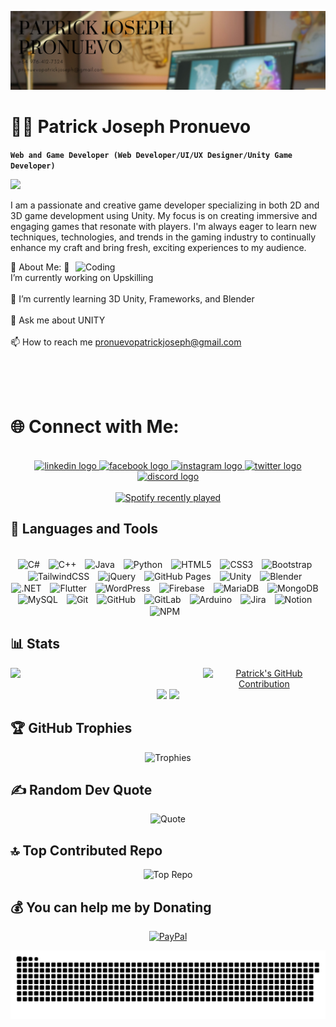 ![Header](https://github.com/3xjoseph/3xjoseph/blob/08e87fe84ac53349e2017ed850424a1796adc073/Patrick%20joseph%20pronuevo.png)
# 👨‍💻 Patrick Joseph Pronuevo

**`Web and Game Developer (Web Developer/UI/UX Designer/Unity Game Developer)`**

<div align="left">
  <img src="https://visitor-badge.laobi.icu/badge?page_id=3xjoseph.3xjoseph&left_color=burlywood&right_color=tokyonight&left_text=%F0%9F%91%80%20Visitors"  />
</div>

I am a passionate and creative game developer specializing in both 2D and 3D game development using Unity. My focus is on creating immersive and engaging games that resonate with players. I'm always eager to learn new techniques, technologies, and trends in the gaming industry to continually enhance my craft and bring fresh, exciting experiences to my audience.

<img align="right" alt="Coding" width="400" src="https://media.tenor.com/fmNdyGN4z5kAAAAi/hacking-lucy.gif">

💫 About Me:
🔭 I’m currently working on Upskilling<br><br>
🌱 I’m currently learning 3D Unity, Frameworks, and Blender<br><br>
💬 Ask me about UNITY<br><br>
📫 How to reach me pronuevopatrickjoseph@gmail.com<br><br>

<br>
<br>

# 🌐 Connect with Me:

<br>

<div align="center">
  <a href="https://www.linkedin.com/in/patrick-joseph-pronuevo-653a30278/" target="_blank">
    <img src="https://raw.githubusercontent.com/maurodesouza/profile-readme-generator/master/src/assets/icons/social/linkedin/default.svg" width="52" height="40" alt="linkedin logo"  />
  </a>
  <a href="https://www.facebook.com/3xj0seph/" target="_blank">
    <img src="https://raw.githubusercontent.com/maurodesouza/profile-readme-generator/master/src/assets/icons/social/facebook/default.svg" width="52" height="40" alt="facebook logo"  />
  </a>
  <a href="https://www.instagram.com/3x.joseph/" target="_blank">
    <img src="https://raw.githubusercontent.com/maurodesouza/profile-readme-generator/master/src/assets/icons/social/instagram/default.svg" width="52" height="40" alt="instagram logo"  />
  </a>
  <a href="https://x.com/3xJ0seph" target="_blank">
    <img src="https://raw.githubusercontent.com/maurodesouza/profile-readme-generator/master/src/assets/icons/social/twitter/default.svg" width="52" height="40" alt="twitter logo"  />
  </a>
  <a href="discord.com/3x.joseph" target="_blank">
    <img src="https://raw.githubusercontent.com/maurodesouza/profile-readme-generator/master/src/assets/icons/social/discord/default.svg" width="52" height="40" alt="discord logo"  />
  </a>
</div>

<br>

<div align="center">
  <a href="https://open.spotify.com/user/3xjoseph">
    <img src="https://spotify-recently-played-readme.vercel.app/api?user=3xjoseph&count=5&unique=false" alt="Spotify recently played"  />
  </a>
</div>

## 🧰 Languages and Tools

<br>

<div align="center">
  <img align="center" alt="C#" width="52" style="padding-right:10px;" src="https://cdn.jsdelivr.net/gh/devicons/devicon/icons/csharp/csharp-original.svg"/>
<img align="center" alt="C++" width="52" style="padding-right:10px;" src="https://cdn.jsdelivr.net/gh/devicons/devicon/icons/cplusplus/cplusplus-original.svg"/>
<img align="center" alt="Java" width="52" style="padding-right:10px;" src="https://cdn.jsdelivr.net/gh/devicons/devicon/icons/java/java-original.svg"/>
<img align="center" alt="Python" width="52" style="padding-right:10px;" src="https://cdn.jsdelivr.net/gh/devicons/devicon/icons/python/python-original.svg"/>

<img align="center" alt="HTML5" width="52" style="padding-right:10px;" src="https://cdn.jsdelivr.net/gh/devicons/devicon/icons/html5/html5-original.svg"/>
<img align="center" alt="CSS3" width="52" style="padding-right:10px;" src="https://cdn.jsdelivr.net/gh/devicons/devicon/icons/css3/css3-original.svg"/>
<img align="center" alt="Bootstrap" width="52" style="padding-right:10px;" src="https://cdn.jsdelivr.net/gh/devicons/devicon/icons/bootstrap/bootstrap-original.svg"/>
<img align="center" alt="TailwindCSS" width="52" style="padding-right:10px;" src="https://cdn.jsdelivr.net/gh/devicons/devicon/icons/tailwindcss/tailwindcss-original.svg"/>
<img align="center" alt="jQuery" width="52" style="padding-right:10px;" src="https://cdn.jsdelivr.net/gh/devicons/devicon/icons/jquery/jquery-original.svg"/>
<img align="center" alt="GitHub Pages" width="52" style="padding-right:10px;" src="https://cdn.jsdelivr.net/gh/devicons/devicon/icons/github/github-original.svg"/>

<img align="center" alt="Unity" width="52" style="padding-right:10px;" src="https://cdn.jsdelivr.net/gh/devicons/devicon/icons/unity/unity-original.svg"/>
<img align="center" alt="Blender" width="52" style="padding-right:10px;" src="https://cdn.jsdelivr.net/gh/devicons/devicon/icons/blender/blender-original.svg"/>

<img align="center" alt=".NET" width="52" style="padding-right:10px;" src="https://cdn.jsdelivr.net/gh/devicons/devicon/icons/dot-net/dot-net-original.svg"/>
<img align="center" alt="Flutter" width="52" style="padding-right:10px;" src="https://cdn.jsdelivr.net/gh/devicons/devicon/icons/flutter/flutter-original.svg"/>
<img align="center" alt="WordPress" width="52" style="padding-right:10px;" src="https://cdn.jsdelivr.net/gh/devicons/devicon/icons/wordpress/wordpress-original.svg"/>

<img align="center" alt="Firebase" width="52" style="padding-right:10px;" src="https://cdn.jsdelivr.net/gh/devicons/devicon/icons/firebase/firebase-original.svg"/>
<img align="center" alt="MariaDB" width="52" style="padding-right:10px;" src="https://cdn.jsdelivr.net/gh/devicons/devicon/icons/mariadb/mariadb-original.svg"/>
<img align="center" alt="MongoDB" width="52" style="padding-right:10px;" src="https://cdn.jsdelivr.net/gh/devicons/devicon/icons/mongodb/mongodb-original.svg"/>
<img align="center" alt="MySQL" width="52" style="padding-right:10px;" src="https://cdn.jsdelivr.net/gh/devicons/devicon/icons/mysql/mysql-original.svg"/>

<img align="center" alt="Git" width="52" style="padding-right:10px;" src="https://cdn.jsdelivr.net/gh/devicons/devicon/icons/git/git-original.svg"/>
<img align="center" alt="GitHub" width="52" style="padding-right:10px;" src="https://cdn.jsdelivr.net/gh/devicons/devicon/icons/github/github-original.svg"/>
<img align="center" alt="GitLab" width="52" style="padding-right:10px;" src="https://cdn.jsdelivr.net/gh/devicons/devicon/icons/gitlab/gitlab-original.svg"/>

<img align="center" alt="Arduino" width="52" style="padding-right:10px;" src="https://cdn.jsdelivr.net/gh/devicons/devicon/icons/arduino/arduino-original.svg"/>
<img align="center" alt="Jira" width="52" style="padding-right:10px;" src="https://cdn.jsdelivr.net/gh/devicons/devicon/icons/jira/jira-original.svg"/>
<img align="center" alt="Notion" width="52" style="padding-right:10px;" src="https://cdn.jsdelivr.net/gh/devicons/devicon/icons/notion/notion-original.svg"/>
<img align="center" alt="NPM" width="52" style="padding-right:10px;" src="https://upload.wikimedia.org/wikipedia/commons/d/db/Npm-logo.svg"/>
</div>

## 📊 Stats

<div align="center">
  <div style="display: flex; justify-content: space-around; width: 100%">
    <img src="https://github-readme-streak-stats.herokuapp.com/?user=3xjoseph&theme=panda&hide_border=false" width="65%">
    <a href="https://github.com/3xjoseph">
      <img src="https://github-profile-summary-cards.vercel.app/api/cards/profile-details?username=3xjoseph&theme=panda&hide_border=false&include_all_commits=true&count_private=false" alt="Patrick's GitHub Contribution" width="65%">
    </a>
  </div>
   <img src="https://github-readme-stats.vercel.app/api?username=3xjoseph&theme=panda&hide_border=false&include_all_commits=true&count_private=false" width="37%">
  <img src="https://github-readme-stats.vercel.app/api/top-langs/?username=3xjoseph&theme=panda&hide_border=false&include_all_commits=true&count_private=false&layout=compact" width="28%">
</div>
 
## 🏆 GitHub Trophies
<p align="center">
 <img src="https://github-profile-trophy.vercel.app/?username=3xjoseph&theme=tokyonight&no-frame=false&no-bg=false&margin-w=4&row=1&column=3" alt="Trophies"/>
</p>

## ✍️ Random Dev Quote
<p align="center">
 <img src="https://quotes-github-readme.vercel.app/api?type=vetical&theme=tokyonight" alt="Quote"/>
</p>

## 🔝 Top Contributed Repo
<p align="center">
 <img src="https://github-contributor-stats.vercel.app/api?username=3xjoseph&limit=5&theme=tokyonight&combine_all_yearly_contributions=true" alt="Top Repo"/>
</p>

## 💰 You can help me by Donating
<div align="center">
  
  [![PayPal](https://img.shields.io/badge/PayPal-00457C?style=for-the-badge&logo=paypal&logoColor=white)](https://paypal.me/3xjosephpro)

  <picture>
    <source media="(prefers-color-scheme: dark)" srcset="https://raw.githubusercontent.com/3xjoseph/3xjoseph/output/github-snake-dark.svg" />
    <source media="(prefers-color-scheme: light)" srcset="https://raw.githubusercontent.com/3xjoseph/3xjoseph/output/github-snake.svg" />
    <img alt="github-snake" src="https://raw.githubusercontent.com/3xjoseph/3xjoseph/output/github-snake.svg" />
  </picture>
  
</div>





